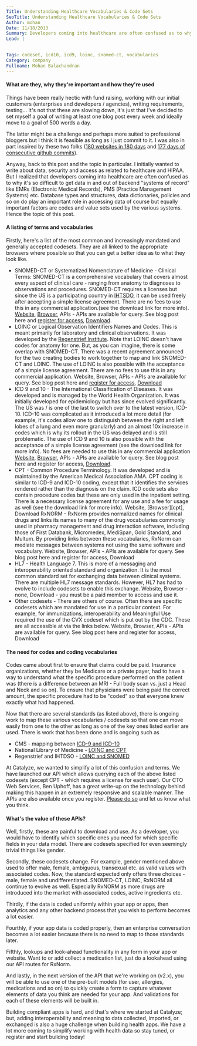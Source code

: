 ```yaml
---
Title: Understanding Healthcare Vocabularies & Code Sets
SeoTitle: Understanding Healthcare Vocabularies & Code Sets
Author: mohan
Date: 11/18/2013
Summary: Developers coming into healthcare are often confused as to why it's so difficult to get data in and out of backend "systems of record" like EMRs.
Lead: |
  

Tags: codeset, icd10, icd9, loinc, snomed-ct, vocabularies
Category: company
Fullname: Mohan Balachandran
---
```

#### What are they, why they're important and how they're used

Things have been really hectic with fund raising, working with our initial customers (enterprises and developers / agencies), writing requirements, testing... It's not that these are slowing down, it's just that I've decided to set myself a goal of writing at least one blog post every week and ideally move to a goal of 500 words a day.

The latter might be a challenge and perhaps more suited to professional bloggers but I think it is feasible as long as I just commit to it. I was also in part inspired by these two folks ([180 websites in 180 days](http://blog.jenniferdewalt.com/post/56319597560/im-learning-to-code-by-building-180-websites-in-180) and [177 days of consecutive github commits](https://ryanseys.com/blog/177-days-of-github/)).

Anyway, back to this post and the topic in particular. I initially wanted to write about data, security and access as related to healthcare and HIPAA. But I realized that developers coming into healthcare are often confused as to why it's so difficult to get data in and out of backend "systems of record" like EMRs (Electronic Medical Records), PMS (Practice Management Systems) etc. Database types and structures, data dictionaries, policies and so on do play an important role in accessing data of course but equally important factors are codes and value sets used by the various systems. Hence the topic of this post.

#### A listing of terms and vocabularies

Firstly, here's a list of the most common and increasingly mandated and generally accepted codesets. They are all linked to the appropriate browsers where possible so that you can get a better idea as to what they look like.

- SNOMED-CT or Systematized Nomenclature of Medicine - Clinical Terms: SNOMED-CT is a comprehensive vocabulary that covers almost every aspect of clinical care - ranging from anatomy to diagnoses to observations and procedures. SNOMED-CT requires a licenses but since the US is a participating country in [IHTSDO](http://www.ihtsdo.org/), it can be used freely after accepting a simple license agreement. There are no fees to use this in any commercial application.(see the download link for more info). [Website](http://www.ihtsdo.org/snomed-ct/snomed-ct0/), [Browser](http://bioportal.bioontology.org/ontologies/SNOMEDCT?p=classes), APIs - APIs are available for query. See blog post here and [register for access](http://developer.catalyze.io/), [Download](http://www.nlm.nih.gov/research/umls/licensedcontent/downloads.html).
- LOINC or Logical Observation Identifiers Names and Codes. This is meant primarily for laboratory and clinical observations. It was developed by the [Regenstrief Institute](http://www.regenstrief.org/). Note that LOINC doesn't have codes for anatomy for one. But, as you can imagine, there is some overlap with SNOMED-CT. There was a recent agreement announced for the two creating bodies to work together to map and link SNOMED-CT and LOINC. The use of LOINC is also possible with the acceptance of a simple license agreement. There are no fees to use this in any commercial application. Website, Browser, APIs - APIs are available for query. See blog post here and [register for access](http://developer.catalyze.io/), [Download](http://loinc.org/downloads)
- ICD 9 and 10 - The International Classification of Diseases. It was developed and is managed by the World Health Organization. It was initially developed for epidemiology but has since evolved significantly. The US was / is one of the last to switch over to the latest version, ICD-10. ICD-10 was complicated as it introduced a lot more detail (for example, it's codes allow one to distinguish between the right and left lobes of a lung and even more granularly) and an almost 10x increase in codes which is why its rollout in the US was delayed and is still problematic. The use of ICD 9 and 10 is also possible with the acceptance of a simple license agreement (see the download link for more info). No fees are needed to use this in any commercial application [Website](http://www.who.int/classifications/icd/en/), [Browser](http://apps.who.int/classifications/icd10/browse/2010/en), APIs - APIs are available for query. See blog post here and register for access, [Download](http://www.nlm.nih.gov/research/umls/licensedcontent/downloads.html).
- CPT - Common Procedure Terminology. It was developed and is maintained by the American Medical Association AMA. CPT coding is similar to ICD-9 and ICD-10 coding, except that it identifies the services rendered rather than the diagnosis on the claim. ICD code sets also contain procedure codes but these are only used in the inpatient setting. There is a necessary license agreement for any use and a fee for usage as well (see the download link for more info). Website, [Browser][cpt], Download
RxNORM - RxNorm provides normalized names for clinical drugs and links its names to many of the drug vocabularies commonly used in pharmacy management and drug interaction software, including those of First Databank, Micromedex, MediSpan, Gold Standard, and Multum. By providing links between these vocabularies, RxNorm can mediate messages between systems not using the same software and vocabulary. Website, Browser, APIs - APIs are available for query. See blog post here and register for access, Download
- HL7 - Health Language 7. This is more of a messaging and interoperability oriented standard and organization. It is the most common standard set for exchanging data between clinical systems. There are multiple HL7 message standards. However, HL7 has had to evolve to include codesets to enable this exchange. Website, Browser - none, Download - you must be a paid member to access and use it.
- Other codesets - There are others of course. Often there are specific codesets which are mandated for use in a particular context. For example, for immunizations, interoperability and Meaningful Use required the use of the CVX codeset which is put out by the CDC. These are all accessible at via the links below. Website, Browser, APIs - APIs are available for query. See blog post here and register for access, Download

#### The need for codes and coding vocabularies

Codes came about first to ensure that claims could be paid. Insurance organizations, whether they be Medicare or a private payer, had to have a way to understand what the specific procedure performed on the patient was (there is a difference between an MRI - Full body scan vs. just a Head and Neck and so on). To ensure that physicians were being paid the correct amount, the specific procedure had to be "coded" so that everyone knew exactly what had happened.

Now that there are several standards (as listed above), there is ongoing work to map these various vocabularies / codesets so that one can move easily from one to the other as long as one of the key ones listed earlier are used. There is work that has been done and is ongoing such as

- CMS - mapping between [ICD-9 and ICD-10](http://www.cms.gov/Medicare/Coding/ICD10/2014-ICD-10-CM-and-GEMs.html)
- National Library of Medicine - [LOINC and CPT](http://www.nlm.nih.gov/research/umls/mapping_projects/loinc_to_cpt_map.html)
- Regenstrief and IHTDSO - [LOINC and SNOMED](http://www.regenstrief.org/news/new-regenstrief-and-ihtsdo-agreement-make-emrs-more-effective-improving-health-care/)

At Catalyze, we wanted to simplify a lot of this confusion and terms. We have launched our API which allows querying each of the above listed codesets (except CPT - which requires a license for each user). Our CTO Web Services, Ben Uphoff, has a great write-up on the technology behind making this happen in an extremely responsive and scalable manner. The APIs are also available once you register. [Please do so](https://developer.catalyze.io/request-invite) and let us know what you think.

#### What's the value of these APIs?

Well, firstly, these are painful to download and use. As a developer, you would have to identify which specific ones you need for which specific fields in your data model. There are codesets specified for even seemingly trivial things like gender.

Secondly, these codesets change. For example, gender mentioned above used to offer male, female, ambiguous, transexual etc. as valid values with associated codes. Now, the standard expected only offers three choices - male, female and undifferentiated. SNOMED-CT, LOINC, RxNORM all continue to evolve as well. Especially RxNORM as more drugs are introduced into the market with associated codes, active ingredients etc.

Thirdly, if the data is coded uniformly within your app or apps, then analytics and any other backend process that you wish to perform becomes a lot easier.

Fourthly, if your app data is coded properly, then an enterprise conversation becomes a lot easier because there is no need to map to those standards later.

Fifthly, lookups and look-ahead functionality in any form in your app or website. Want to or add collect a medication list, just do a lookahead using our API routes for RxNorm.

And lastly, in the next version of the API that we're working on (v2.x), you will be able to use one of the pre-built models (for user, allergies, medications and so on) to quickly create a form to capture whatever elements of data you think are needed for your app. And validations for each of these elements will be built in.

Building compliant apps is hard, and that's where we started at Catalyze; but, adding interoperability and meaning to data collected, imported, or exchanged is also a huge challenge when building health apps. We have a lot more coming to simplify working with health data so stay tuned, or register and start building today!

